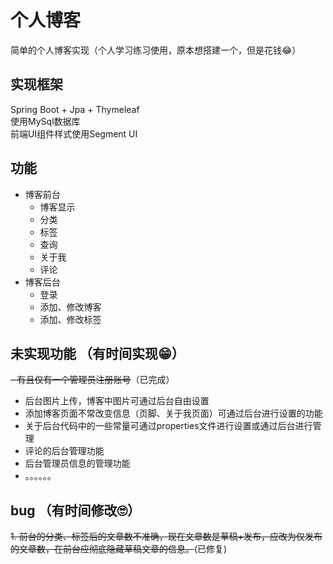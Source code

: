 # 个人博客
简单的个人博客实现（个人学习练习使用，原本想搭建一个，但是花钱😂）
## 实现框架
Spring Boot + Jpa + Thymeleaf  
使用MySql数据库  
前端UI组件样式使用Segment UI
 
## 功能
- 博客前台
    - 博客显示
    - 分类
    - 标签
    - 查询
    - 关于我
    - 评论
- 博客后台
    - 登录
    - 添加、修改博客
    - 添加、修改标签
    
## 未实现功能 （有时间实现😁）
~~- 有且仅有一个管理员注册账号~~（已完成）
- 后台图片上传，博客中图片可通过后台自由设置
- 添加博客页面不常改变信息（页脚、关于我页面）可通过后台进行设置的功能
- 关于后台代码中的一些常量可通过properties文件进行设置或通过后台进行管理
- 评论的后台管理功能
- 后台管理员信息的管理功能
- 。。。。。。

## bug （有时间修改🙄）
~~1. 前台的分类、标签后的文章数不准确，现在文章数是草稿+发布，应改为仅发布的文章数，在前台应彻底隐藏草稿文章的信息。~~(已修复)
